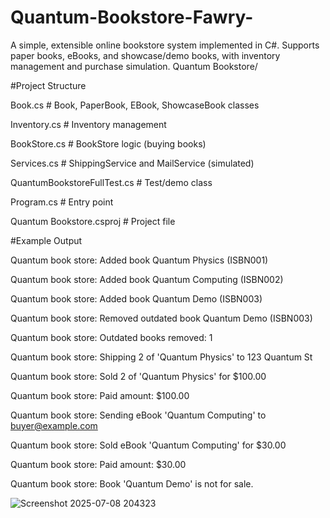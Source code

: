 # Quantum-Bookstore-Fawry-
A simple, extensible online bookstore system implemented in C#.
Supports paper books, eBooks, and showcase/demo books, with inventory management and purchase simulation.
Quantum Bookstore/

#Project Structure

  Book.cs                  # Book, PaperBook, EBook, ShowcaseBook classes
  
  Inventory.cs             # Inventory management
  
  BookStore.cs             # BookStore logic (buying books)
  
  Services.cs              # ShippingService and MailService (simulated)
  
  QuantumBookstoreFullTest.cs # Test/demo class
  
  Program.cs               # Entry point
  
  Quantum Bookstore.csproj # Project file




#Example Output

Quantum book store: Added book Quantum Physics (ISBN001)

Quantum book store: Added book Quantum Computing (ISBN002)

Quantum book store: Added book Quantum Demo (ISBN003)

Quantum book store: Removed outdated book Quantum Demo (ISBN003)

Quantum book store: Outdated books removed: 1

Quantum book store: Shipping 2 of 'Quantum Physics' to 123 Quantum St

Quantum book store: Sold 2 of 'Quantum Physics' for $100.00

Quantum book store: Paid amount: $100.00

Quantum book store: Sending eBook 'Quantum Computing' to buyer@example.com

Quantum book store: Sold eBook 'Quantum Computing' for $30.00

Quantum book store: Paid amount: $30.00

Quantum book store: Book 'Quantum Demo' is not for sale.

![Screenshot 2025-07-08 204323](https://github.com/user-attachments/assets/0142f10b-23bd-411a-95e1-312adf392fd3)
